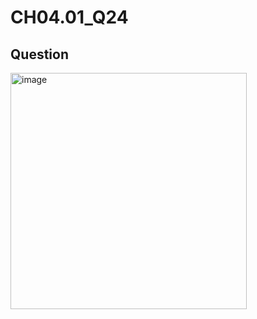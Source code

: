 # CH04.01_Q24

## Question

<img width="378" alt="image" src="https://github.com/user-attachments/assets/4e5ea0e5-3dce-434a-b83a-cf04b95e9116">
